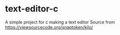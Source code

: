 # text-editor-c
A simple project for c making a text editor
Source from https://viewsourcecode.org/snaptoken/kilo/
